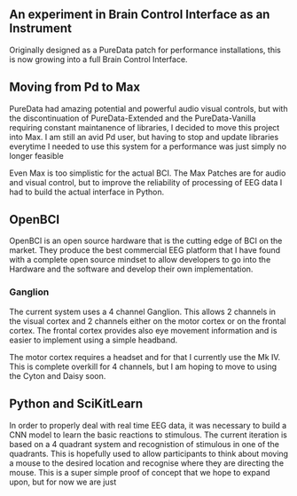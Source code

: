 ## An experiment in Brain Control Interface as an Instrument

Originally designed as a PureData patch for performance installations, this is now growing into a full Brain Control Interface.

## Moving from Pd to Max
PureData had amazing potential and powerful audio visual controls, but with the discontinuation of PureData-Extended and the PureData-Vanilla requiring constant maintanence of libraries, I decided to move this project into Max. I am still an avid Pd user, but having to stop and update libraries everytime I needed to use this system for a performance was just simply no longer feasible

Even Max is too simplistic for the actual BCI.  The Max Patches are for audio and visual control, but to improve the reliability of processing of EEG data I had to build the actual interface in Python.

## OpenBCI
OpenBCI is an open source hardware that is the cutting edge of BCI on the market.  They produce the best commercial EEG platform that I have found with a complete open source mindset to allow developers to go into the Hardware and the software and develop their own implementation.

### Ganglion
The current system uses a 4 channel Ganglion.  This allows 2 channels in the visual cortex and 2 channels either on the motor cortex or on the frontal cortex.  The frontal cortex provides also eye movement information and is easier to implement using a simple headband.

The motor cortex requires a headset and for that I currently use the Mk IV.  This is complete overkill for 4 channels, but I am hoping to move to using the Cyton and Daisy soon.

## Python and SciKitLearn
In order to properly deal with real time EEG data, it was necessary to build a CNN model to learn the basic reactions to stimulous.  The current iteration is based on a 4 quadrant system and recognistion of stimulous in one of the quadrants.  This is hopefully used to allow participants to think about moving a mouse to the desired location and recognise where they are directing the mouse.  This is a super simple proof of concept that we hope to expand upon, but for now we are just 
